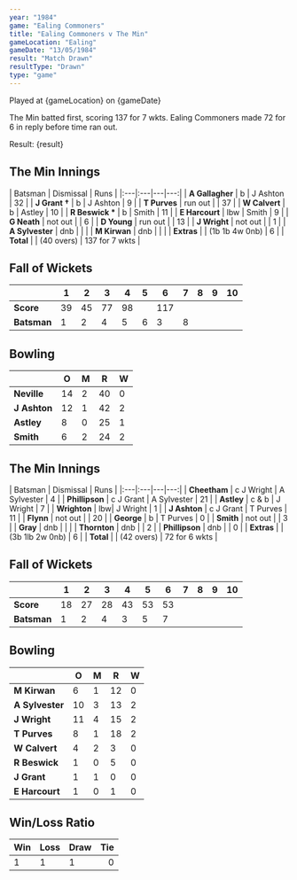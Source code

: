 ```yaml
---
year: "1984"									
game: "Ealing Commoners"									
title: "Ealing Commoners v The Min"									
gameLocation: "Ealing"									
gameDate: "13/05/1984"									
result: "Match Drawn"									
resultType: "Drawn"									
type: "game"									
---
```


Played at {gameLocation} on {gameDate} 

The Min batted first, scoring 137 for 7 wkts. Ealing Commoners made 72 for 6 in reply before time ran out.

Result: {result}
 
## The Min Innings

| Batsman | Dismissal | Runs |
|:---|:---|---|---:|
| **A Gallagher** | b | J Ashton | 32 | 
| **J Grant &#8224;** | b | J Ashton | 9 | 
| **T Purves** | run out | | 37 | 
| **W Calvert** | b | Astley | 10 | 
| **R Beswick &#42;** | b | Smith | 11 | 
| **E Harcourt** | lbw | Smith | 9 | 
| **G Neath** | not out | | 6 | 
| **D Young** | run out |  | 13 | 
| **J Wright** | not out | | 1 | 
| **A Sylvester** | dnb |  | | 
| **M Kirwan** | dnb | |  | 
| **Extras** | | (1b 1b 4w 0nb) | 6 | 
| **Total** | | (40 overs) | 137 for 7 wkts | 

## Fall of Wickets

| | 1 | 2 | 3 | 4 | 5 | 6 | 7 | 8 | 9 | 10 |
|---|---|---|---|---|---|---|---|---|---|---|
| **Score** | 39 | 45 | 77 | 98 | | 117 | | | | | 
| **Batsman** | 1 | 2 | 4 | 5 | 6 | 3 | 8 | | | | 


## Bowling

| | O | M | R | W |
|---|---|---|---|---|
| **Neville** | 14 | 2 | 40 | 0 | 
| **J Ashton** | 12 | 1 | 42 | 2 | 
| **Astley** | 8 | 0 | 25 | 1 | 
| **Smith** | 6 | 2 | 24 | 2 | 

## The Min Innings

| Batsman | Dismissal | Runs |
|:---|:---|---|---:|
| **Cheetham** | c J Wright | A Sylvester | 4 | 
| **Phillipson** | c J Grant | A Sylvester | 21 | 
| **Astley** | c & b | J Wright | 7 | 
| **Wrighton** | lbw| J Wright | 1 | 
| **J Ashton** | c J Grant | T Purves | 11 | 
| **Flynn** | not out |  | 20 | 
| **George** | b | T Purves | 0 | 
| **Smith** | not out |  | 3 | 
| **Gray** | dnb | | | 
| **Thornton** | dnb | | 2 | 
| **Phillipson** | dnb | | 0 | 
| **Extras** | | (3b 1lb 2w 0nb) | 6 | 
| **Total** | | (42 overs) | 72 for 6 wkts | 

## Fall of Wickets

| | 1 | 2 | 3 | 4 | 5 | 6 | 7 | 8 | 9 | 10 |
|---|---|---|---|---|---|---|---|---|---|---|
| **Score** | 18 | 27 | 28 | 43 | 53 | 53 | | | | | 
| **Batsman** | 1 | 2 | 4 | 3 | 5 | 7 | | | | | 


## Bowling

| | O | M | R | W |
|---|---|---|---|---|
| **M Kirwan** | 6 | 1 | 12 | 0 | 
| **A Sylvester** | 10 | 3 | 13 | 2 | 
| **J Wright** | 11 | 4 | 15 | 2 | 
| **T Purves** | 8 | 1 | 18 | 2 | 
| **W Calvert** | 4 | 2 | 3 | 0 | 
| **R Beswick** | 1 | 0 | 5 | 0 | 
| **J Grant** | 1 | 1 | 0 | 0 |
| **E Harcourt** | 1 | 0 | 1 | 0 |

## Win/Loss Ratio

| Win | Loss | Draw |Tie |
|:---|:---|:---|---:|
| 1 | 1 | 1 | 0 |